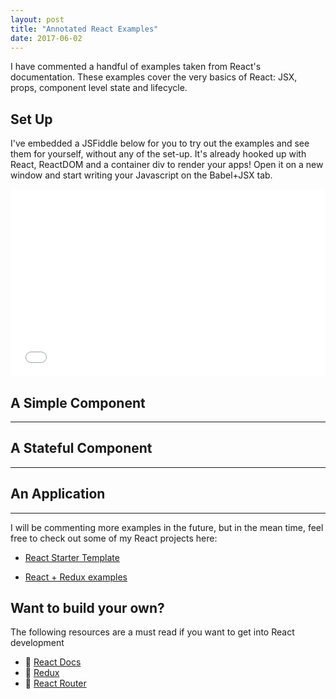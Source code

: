 ```yaml
---
layout: post
title: "Annotated React Examples"
date: 2017-06-02
---
```


I have commented a handful of examples taken from React's documentation. These examples cover the very basics of React: JSX, props, component level state and lifecycle.

## Set Up

I've embedded a JSFiddle below for you to try out the examples and see them for yourself, without any of the set-up. It's already hooked up with React, ReactDOM and a container div to render your apps! Open it on a new window and start writing your Javascript on the Babel+JSX tab.

<iframe width="100%" height="300" src="//jsfiddle.net/murielg/bsjfyap3/5/embedded/js,result/" allowfullscreen="allowfullscreen" frameborder="0"></iframe>

## A Simple Component

<script src="https://gist.github.com/murielg/b8ce1912a20c5518508be468beee8a58.js"></script>

---

## A Stateful Component

<script src="https://gist.github.com/murielg/af9c063ea3ea994f6368e2ee39b803bc.js"></script>

---

## An Application

<script src="https://gist.github.com/murielg/b37c7aae5cef26065b0379f5af3578a8.js"></script>

---

I will be commenting more examples in the future, but in the mean time, feel free to check out some of my React projects here:

  - [React Starter Template](https://github.com/murielg/reactstarter)

  - [React + Redux examples](https://github.com/murielg/react-redux)


## Want to build your own? 

The following resources are a must read if you want to get into React development

- 🔗 [React Docs](https://facebook.github.io/react/)
- 🔗 [Redux](https://github.com/reactjs/redux)
- 🔗 [React Router](https://github.com/ReactTraining/react-router)

